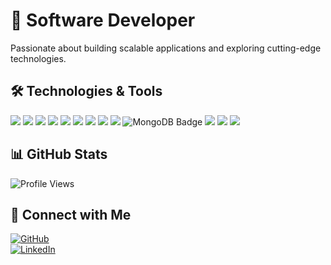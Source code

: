 # 🚀 Software Developer  

Passionate about building scalable applications and exploring cutting-edge technologies.  

## 🛠️ Technologies & Tools  

<p align="left">
  <img src="https://img.shields.io/badge/HTML5-E34F26?style=for-the-badge&logo=html5&logoColor=white" />
  <img src="https://img.shields.io/badge/CSS3-1572B6?style=for-the-badge&logo=css3&logoColor=white" />
  <img src="https://img.shields.io/badge/JavaScript-F7DF1E?style=for-the-badge&logo=javascript&logoColor=black" />
  <img src="https://img.shields.io/badge/React-20232A?style=for-the-badge&logo=react&logoColor=61DAFB" />
  <img src="https://img.shields.io/badge/Redux-764ABC?style=for-the-badge&logo=redux&logoColor=white" />
  <img src="https://img.shields.io/badge/Material_UI-0081CB?style=for-the-badge&logo=mui&logoColor=white" />
  <img src="https://img.shields.io/badge/React_Native-20232A?style=for-the-badge&logo=react&logoColor=61DAFB" />
  <img src="https://img.shields.io/badge/Python-3776AB?style=for-the-badge&logo=python&logoColor=white" />
  <img src="https://img.shields.io/badge/FastAPI-009688?style=for-the-badge&logo=fastapi&logoColor=white" />
  <img src="https://img.shields.io/badge/MongoDB-47A248?logo=mongodb&logoColor=white&style=for-the-badge" alt="MongoDB Badge">
  <img src="https://img.shields.io/badge/Docker-2496ED?style=for-the-badge&logo=docker&logoColor=white" />
  <img src="https://img.shields.io/badge/GenAI-FF9900?style=for-the-badge&logo=openai&logoColor=white" />
  <img src="https://img.shields.io/badge/AI_Agents-000000?style=for-the-badge&logo=githubactions&logoColor=white" />
</p>

## 📊 GitHub Stats  

![Profile Views](https://komarev.com/ghpvc/?username=pawarrachana06&label=Profile+Views)  

## 🔗 Connect with Me  

[![GitHub](https://img.shields.io/badge/GitHub-000?style=for-the-badge&logo=github&logoColor=white)](https://github.com/pawarrachana06)  
[![LinkedIn](https://img.shields.io/badge/LinkedIn-0A66C2?style=for-the-badge&logo=linkedin&logoColor=white)](https://www.linkedin.com/in/rachana-pawar-046b07241/)  
